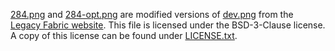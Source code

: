 [284.png](284.png) and [284-opt.png](284-opt.png) are modified versions of [dev.png](https://github.com/Legacy-Fabric/legacyfabric.net/blob/79ccc464796033384ef055446e09e1ce0fece18e/res/img/showcase/dev.png) from the [Legacy Fabric website](https://github.com/Legacy-Fabric/legacyfabric.net). This file is licensed under the BSD-3-Clause license. A copy of this license can be found under [LICENSE.txt](LICENSE.txt).
